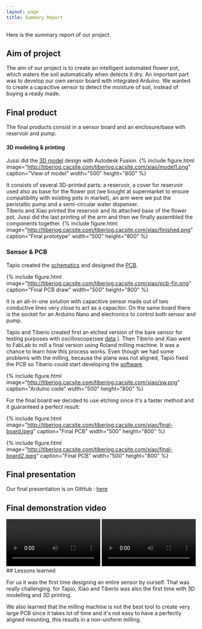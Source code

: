 ```yaml
---
layout: page
title: Summary Report
---
```

Here is the summary report of our project.

## Aim of project

The aim of our project is to create an intelligent automated flower pot, which waters the soil automatically when detects it dry.
An important part was to develop our own sensor board with integrated Arduino. We wanted to create a capacitive sensor to detect the moisture of soil, instead of buying a ready made.

## Final product
The final products consist in a sensor board and an enclosure/base with reservoir and pump.
#### 3D modeling & printing
Jussi did the [3D model](https://github.com/txjt/SmartPot/tree/master/models/Concept2) design with Autodesk Fusion.
{% include figure.html image="http://tiberiog.cacsite.com/tiberiog.cacsite.com/xiao/model1.png" caption="View of model" width="500" height="800" %}

It consists of several 3D-printed parts: a reservoir, a cover for reservoir used also as base for the flower pot (we bought at supermarket to ensure compatibility with existing pots in market), an arm were we put the peristaltic pump and a semi-circular water dispenser.  
Tiberio and Xiao printed the reservoir and its attached base of the flower pot. Jussi did the last printing of the arm and then we finally assembled the components together.
{% include figure.html image="http://tiberiog.cacsite.com/tiberiog.cacsite.com/xiao/finished.png" caption="Final prototype" width="500" height="800" %}

### Sensor & PCB
Tapio created the [schematics](https://github.com/txjt/SmartPot/blob/master/SmartPot_schematics.pdf) and designed the [PCB](https://github.com/txjt/SmartPot/blob/master/PCB/PCB_design.pdff).

{% include figure.html image="http://tiberiog.cacsite.com/tiberiog.cacsite.com/xiao/pcb-fin.png" caption="Final PCB draw" width="500" height="800" %}


It is an all-in-one solution with capacitive sensor made out of two conductive lines very close to act as a capacitor. On the same board there is the socket for an Arduino Nano and electronics to control both sensor and pump.

Tapio and Tiberio created first an etched version of the bare sensor for testing purposes with oscilloscope(see [data](https://github.com/txjt/SmartPot/tree/master/%20osclilloscope) ). Then Tiberio and Xiao went to FabLab to mill a final version using Roland milling machine. It was a chance to learn how this process works. Even though we had some problems with the milling, because the plane was not aligned, Tapio fixed the PCB so Tiberio could start developing the [software](https://github.com/txjt/SmartPot/tree/master/software).

{% include figure.html image="http://tiberiog.cacsite.com/tiberiog.cacsite.com/xiao/sw.png" caption="Arduino code" width="500" height="800" %}

For the final board we decided to use etching since it's a faster method and it guaranteed a perfect result:

{% include figure.html image="http://tiberiog.cacsite.com/tiberiog.cacsite.com/xiao/final-board.jpeg" caption="Final PCB" width="500" height="800" %}

{% include figure.html image="http://tiberiog.cacsite.com/tiberiog.cacsite.com/xiao/final-board2.jpeg" caption="Final PCB" width="500" height="800" %}


## Final presentation
Our final presentation is on GitHub : [here](https://github.com/txjt/SmartPot/tree/master/Final%20presentation)

## Final demonstration video
<video controls width="250">
    <source src="http://tiberiog.cacsite.com/tiberiog.cacsite.com/xiao/final_1.mp4" type="video/mp4">
    Your browser does not support HTML5 mp4 video.
</video> 
<video controls width="250">
    <source src="http://tiberiog.cacsite.com/tiberiog.cacsite.com/xiao/final_2.mp4" type="video/mp4">
    Your browser does not support HTML5 mp4 video.
</video> 
## Lessons learned

For us it was the first time designing an entire sensor by ourself. That was really challenging.
for Tapio, Xiao and Tiberio was also the first time with 3D modelling and 3D printing.

We also learned that the milling machine is not the best tool to create very large PCB since it takes lot of time and it's not easy to have a perfectly aligned mounting, this results in a non-uniform milling.
